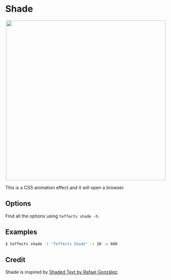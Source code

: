 # Shade

<p align="center">
<img width="500" src="https://raw.githubusercontent.com/shinokada/teffects/main/images/shade.gif" />
</p>

This is a CSS animation effect and it will open a browser.

## Options

Find all the options using `teffects shade -h`.

## Examples

```sh
$ teffects shade -t "Teffects Shade" -s 20 -e 600 
```

## Credit

Shade is inspired by [Shaded Text by Rafael González](https://codepen.io/rgg/pen/ozLzbz/).
